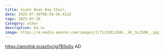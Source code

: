 ```yaml
---
title: Giant Bean Bag Chair,
date: 2025-07-30T08:59:58.412Z
tags: 2025-07-30
Category: other
description: 64.xx
image: https://m.media-amazon.com/images/I/71JCKE1JOAL._AC_SL1500_.jpg
---
```

https://amzlink.to/az0vcIg7BSq5v
AD